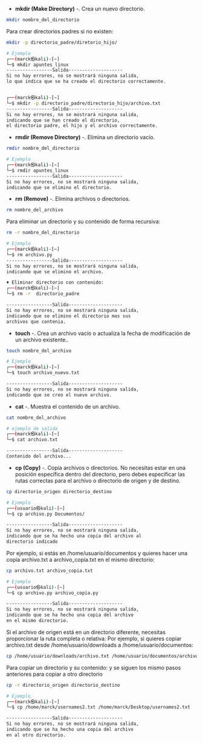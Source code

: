 - __mkdir (Make Directory)__ -. Crea un nuevo directorio.

```bash
mkdir nombre_del_directorio
```

Para crear directorios padres si no existen:

```bash
mkdir -p directorio_padre/diretorio_hijo/
```

```bash
# Ejemplo
┌──(marck㉿kali)-[~]
└─$ mkdir apuntes_linux
-----------------Salida--------------------
Si no hay errores, no se mostrará ninguna salida, 
lo que indica que se ha creado el directorio correctamente.


┌──(marck㉿kali)-[~]
└─$ mkdir -p directorio_padre/directorio_hijo/archivo.txt
-----------------Salida--------------------
Si no hay errores, no se mostrará ninguna salida, 
indicando que se han creado el directorio, 
el directorio padre, el hijo y el archivo correctamente.
```

- __rmdir (Remove Directory)__ -. Elimina un directorio vacío.

```bash
rmdir nombre_del_directorio
```

```bash
# Ejemplo
┌──(marck㉿kali)-[~]
└─$ rmdir apuntes_linux
-----------------Salida--------------------
Si no hay errores, no se mostrará ninguna salida, 
indicando que se elimino el directorio. 
```

- __rm (Remove)__ -. Elimina archivos o directorios.

```bash
rm nombre_del_archivo
```
Para eliminar un directorio y su contenido de forma recursiva:

```bash
rm -r nombre_del_directorio
```

```bash
# Ejemplo
┌──(marck㉿kali)-[~]
└─$ rm archivo.py 
-----------------Salida--------------------
Si no hay errores, no se mostrará ninguna salida, 
indicando que se elimino el archivo.   

♦ Eliminar directorio con contenido:                                          
┌──(marck㉿kali)-[~]
└─$ rm -r  directorio_padre 

-----------------Salida--------------------
Si no hay errores, no se mostrará ninguna salida, 
indicando que se elimino el directorio mas sus 
archivos que contenia.   
```

- __touch__ -. Crea un archivo vacío o actualiza la fecha de modificación de un archivo existente..

```bash
touch nombre_del_archivo
```

```bash
# Ejemplo
┌──(marck㉿kali)-[~]
└─$ touch archivo_nuevo.txt

-----------------Salida--------------------
Si no hay errores, no se mostrará ninguna salida, 
indicando que se creo el nuevo archivo. 
```
- __cat__ -. Muestra el contenido de un archivo.

```bash
cat nombre_del_archivo
```

```bash
# ejemplo de salida
┌──(marck㉿kali)-[~]
└─$ cat archivo.txt

-----------------Salida--------------------
Contenido del archivo...
```
 
- __cp (Copy)__ -. Copia archivos o directorios. No necesitas estar en una posición específica dentro del directorio, pero debes especificar las rutas correctas para el archivo o directorio de origen y de destino. 

```bash
cp directorio_origen directorio_destino
```
```bash
# Ejemplo
┌──(usuario㉿kali)-[~]
└─$ cp archivo.py Documentos/

-----------------Salida--------------------
Si no hay errores, no se mostrará ninguna salida, 
indicando que se ha hecho una copia del archivo al 
directorio indicado 
```
Por ejemplo, si estás en /home/usuario/documentos y quieres hacer una copia archivo.txt a archivo_copia.txt en el mismo directorio:

```bash
cp archivo.txt archivo_copia.txt
```

```bash
# Ejemplo
┌──(usuario㉿kali)-[~]
└─$ cp archivo.py archivo_copia.py

-----------------Salida--------------------
Si no hay errores, no se mostrará ninguna salida, 
indicando que se ha hecho una copia del archivo
en el mismo directorio. 
```

Si el archivo de origen está en un directorio diferente, necesitas proporcionar la ruta completa o relativa:
Por ejemplo, si quieres copiar archivo.txt desde /home/usuario/downloads a /home/usuario/documentos:

```bash
cp /home/usuario/downloads/archivo.txt /home/usuario/documentos/archivo.txt 
```

Para copiar un directorio y su contenido: y se siguen los mismo pasos anteriores para copiar a otro directorio

```bash
cp -r directorio_origen directorio_destino
```
```bash
# Ejemplo
┌──(marck㉿kali)-[~]
└─$ cp /home/marck/usernames2.txt /home/marck/Desktop/usernames2.txt

-----------------Salida--------------------
Si no hay errores, no se mostrará ninguna salida, 
indicando que se ha hecho una copia del archivo
en al otro directorio. 
```
